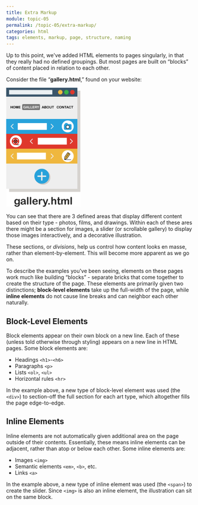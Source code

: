 ```yaml
---
title: Extra Markup
module: topic-05
permalink: /topic-05/extra-markup/
categories: html
tags: elements, markup, page, structure, naming
---
```


<div class="divider-heading"></div>

Up to this point, we've added HTML elements to pages singularly, in that they really had no defined groupings. But most pages are built on “blocks” of content placed in relation to each other.

Consider the file “**gallery.html**,” found on your website:

<img src="../img/gallery-page.png" alt="simple gallery page" style="width: 200px;" />

You can see that there are 3 defined areas that display different content based on their type - photos, films, and drawings. Within each of these ares there might be a section for images, a slider (or scrollable gallery) to display those images interactively, and a decorative illustration.

These sections, or _divisions_, help us control how content looks en masse, rather than element-by-element. This will become more apparent as we go on.


<div class="divider-pg"></div>


To describe the examples you've been seeing, elements on these pages work much like building “blocks” - separate bricks that come together to create the structure of the page. These elements are primarily given two distinctions; **block-level elements** take up the full-width of the page, while **inline elements** do not cause line breaks and can neighbor each other naturally.


## Block-Level Elements

Block elements appear on their own block on a new line. Each of these (unless told otherwise through styling) appears on a new line in HTML pages. Some block elements are:

- Headings `<h1>`-`<h6>`
- Paragraphs `<p>`
- Lists `<ol>`, `<ul>`
- Horizontal rules `<hr>`

In the example above, a new type of block-level element was used (the `<div>`) to section-off the full section for each art type, which altogether fills the page edge-to-edge.


## Inline Elements

Inline elements are not automatically given additional area on the page outside of their contents. Essentially, these means inline elements can be adjacent, rather than atop or below each other. Some inline elements are:

- Images `<img>`
- Semantic elements `<em>`, `<b>`, etc.
- Links `<a>`

In the example above, a new type of inline element was used (the `<span>`) to create the slider. Since `<img>` is also an inline element, the illustration can sit on the same block.
